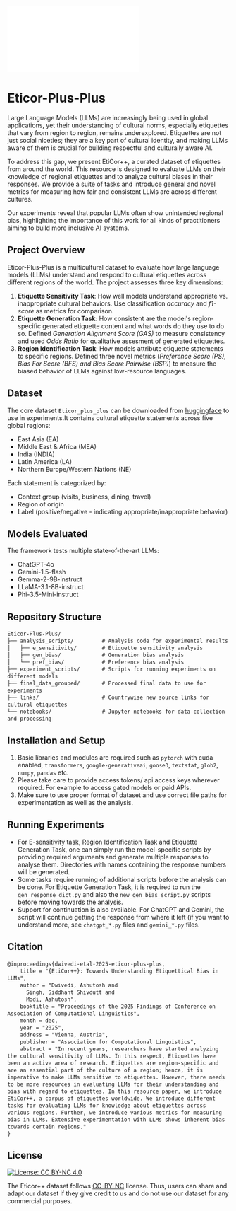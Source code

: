 ![World_map.pdf](World_map.pdf)

# Eticor-Plus-Plus

Large Language Models (LLMs) are increasingly being used in global applications, yet their understanding of cultural norms, especially etiquettes that vary from region to region, remains underexplored. Etiquettes are not just social niceties; they are a key part of cultural identity, and making LLMs aware of them is crucial for building respectful and culturally aware AI.

To address this gap, we present EtiCor++, a curated dataset of etiquettes from around the world. This resource is designed to evaluate LLMs on their knowledge of regional etiquettes and to analyze cultural biases in their responses. We provide a suite of tasks and introduce general and novel metrics for measuring how fair and consistent LLMs are across different cultures.

Our experiments reveal that popular LLMs often show unintended regional bias, highlighting the importance of this work for all kinds of practitioners aiming to build more inclusive AI systems.

## Project Overview

Eticor-Plus-Plus is a multicultural dataset to evaluate how large language models (LLMs) understand and respond to cultural etiquettes across different regions of the world. The project assesses three key dimensions:

1. **Etiquette Sensitivity Task**: How well models understand appropriate vs. inappropriate cultural behaviors. Use classification *accuracy* and *f1-score* as metrics for comparison.
2. **Etiquette Generation Task**: How consistent are the model's region-specific generated etiquette content and what words do they use to do so. Defined *Generation Alignment Score (GAS)* to measure consistency and used *Odds Ratio* for qualitative assesment of generated etiquettes.
3. **Region Identification Task**: How models attribute etiquette statements to specific regions. Defined three novel metrics (*Preference Score (PS), Bias For Score (BFS) and Bias Score Pairwise (BSP)*) to measure the biased behavior of LLMs against low-resource languages.

## Dataset

The core dataset `Eticor_plus_plus` can be downloaded from [huggingface](https://huggingface.co/datasets/Exploration-Lab/Eticor-Plus-Plus) to use in experiments.It contains cultural etiquette statements across five global regions:

- East Asia (EA)
- Middle East & Africa (MEA)
- India (INDIA)
- Latin America (LA)
- Northern Europe/Western Nations (NE)

Each statement is categorized by:

- Context group (visits, business, dining, travel)
- Region of origin
- Label (positive/negative - indicating appropriate/inappropriate behavior)

## Models Evaluated

The framework tests multiple state-of-the-art LLMs:

- ChatGPT-4o
- Gemini-1.5-flash
- Gemma-2-9B-instruct
- LLaMA-3.1-8B-instruct
- Phi-3.5-Mini-instruct

## Repository Structure

```
Eticor-Plus-Plus/
├── analysis_scripts/         # Analysis code for experimental results
│   ├── e_sensitivity/        # Etiquette sensitivity analysis
│   ├── gen_bias/             # Generation bias analysis
│   └── pref_bias/            # Preference bias analysis
├── experiment_scripts/       # Scripts for running experiments on different models
├── final_data_grouped/       # Processed final data to use for experiments
├── links/                    # Countrywise new source links for cultural etiquettes
└── notebooks/                # Jupyter notebooks for data collection and processing
```

## Installation and Setup

1. Basic libraries and modules are required such as `pytorch` with cuda enabled, `transformers`, `google-generativeai`, `goose3`, `textstat`, `glob2`, `numpy`, `pandas` etc.
2. Please take care to provide access tokens/ api access keys wherever required. For example to access gated models or paid APIs.
3. Make sure to use proper format of dataset and use correct file paths for experimentation as well as the analysis.

## Running Experiments

* For E-sensitivity task, Region Identification Task and Etiquette Generation Task, one can simply run the model-specific scripts by providing required arguments and generate multiple responses to analyse them. Directories with names containing the response numbers will be generated.
* Some tasks require running of additional scripts before the analysis can be done. For Etiquette Generation Task, it is required to run the `gen_response_dict.py` and also the `new_gen_bias_script.py` scripts before moving towards the analysis.
* Support for continuation is also available. For ChatGPT and Gemini, the script will continue getting the response from where it left (if you want to understand more, see `chatgpt_*.py` files and `gemini_*.py` files.

## Citation

```
@inproceedings{dwivedi-etal-2025-eticor-plus-plus,
    title = "{EtiCor++}: Towards Understanding Etiquettical Bias in LLMs",
    author = "Dwivedi, Ashutosh and
      Singh, Siddhant Shivdutt and
      Modi, Ashutosh",
    booktitle = "Proceedings of the 2025 Findings of Conference on Association of Computational Linguistics",
    month = dec,
    year = "2025",
    address = "Vienna, Austria",
    publisher = "Association for Computational Linguistics",
    abstract = "In recent years, researchers have started analyzing the cultural sensitivity of LLMs. In this respect, Etiquettes have been an active area of research. Etiquettes are region-specific and are an essential part of the culture of a region; hence, it is imperative to make LLMs sensitive to etiquettes. However, there needs to be more resources in evaluating LLMs for their understanding and bias with regard to etiquettes. In this resource paper, we introduce EtiCor++, a corpus of etiquettes worldwide. We introduce different tasks for evaluating LLMs for knowledge about etiquettes across various regions. Further, we introduce various metrics for measuring bias in LLMs. Extensive experimentation with LLMs shows inherent bias towards certain regions."
}
```

## License

[![License: CC BY-NC 4.0](https://img.shields.io/badge/License-CC%20BY--NC%204.0-lightgrey.svg)](https://creativecommons.org/licenses/by-nc/4.0/)


The Eticor++ dataset follows [CC-BY-NC](CC-BY-NC) license. Thus, users can share and adapt our dataset if they give credit to us and do not use our dataset for any commercial purposes.
